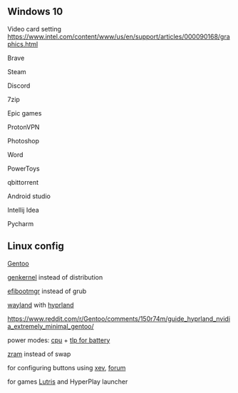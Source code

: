 
## Windows 10

Video card setting 
https://www.intel.com/content/www/us/en/support/articles/000090168/graphics.html

Brave

Steam

Discord

7zip

Epic games 

ProtonVPN

Photoshop

Word

PowerToys

qbittorrent 

Android studio

Intellij Idea

Pycharm

## Linux config

[Gentoo](https://wiki.gentoo.org/wiki/Handbook:AMD64)

[genkernel](https://wiki.gentoo.org/wiki/Genkernel) instead of distribution

[efibootmgr]() instead of grub

[wayland](https://wiki.gentoo.org/wiki/Wayland) with [hyprland](https://wiki.gentoo.org/wiki/Hyprland)

https://www.reddit.com/r/Gentoo/comments/150r74m/guide_hyprland_nvidia_extremely_minimal_gentoo/

power modes: [cpu](https://github.com/AdnanHodzic/auto-cpufreq) + [tlp for battery](https://wiki.gentoo.org/wiki/Power_management/Guide)

[zram](https://wiki.gentoo.org/wiki/Zram) instead of swap

for configuring buttons using [xev](https://packages.gentoo.org/packages/x11-apps/xev), [forum](https://forums.gentoo.org/viewtopic-p-6909782.html)

for games [Lutris](https://wiki.gentoo.org/wiki/Lutris) and HyperPlay launcher
